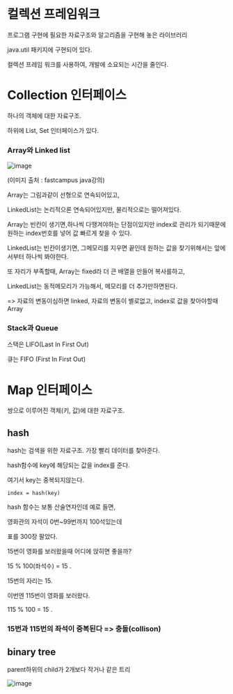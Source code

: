 # 컬렉션 프레임워크
프로그램 구현에 필요한 자료구조와 알고리즘을 구현해 놓은 라이브러리

java.util 패키지에 구현되어 있다.

컬렉션 프레임 워크를 사용하여, 개발에 소요되는 시간을 줄인다.

# Collection 인터페이스
하나의 객체에 대한 자료구조.

하위에 List, Set 인터페이스가 있다.

### Array와 Linked list
![image](https://user-images.githubusercontent.com/85108615/190561628-42aa62ef-1b97-40fb-ba2c-095faff769e4.png)

(이미지 출처 : fastcampus java강의)

Array는 그림과같이 선형으로 연속되어있고, 

LinkedList는 논리적으론 연속되어있지만, 물리적으로는 떨어져있다.

Array는 빈칸이 생기면,하나씩 다땡겨야하는 단점이있지만 index로 관리가 되기때문에 원하는 index번호를 넣어 값 빠르게 찾을 수 있다.

LinkedList는 빈칸이생기면, 그메모리를 지우면 끝인데 원하는 값을 찾기위해서는 앞에서부터 하나씩 봐야한다.

또 자리가 부족할때, Array는 fixed라 더 큰 배열을 만들어 복사를하고,

LinkedList는 동적메모리가 가능해서, 메모리를 더 추가만하면된다. 

=> 자료의 변동이심하면 linked, 자료의 변동이 별로없고, index로 값을 찾아야할때 Array

### Stack과 Queue
스택은 LIFO(Last In First Out)

큐는 FIFO (First In First Out)


# Map 인터페이스

쌍으로 이루어진 객체(키, 값)에 대한 자료구조.

## hash
hash는 검색을 위한 자료구조. 가장 빨리 데이터를 찾아준다.

hash함수에 key에 해당되는 값을 index를 준다.

여기서 key는 중복되지않는다.

```
index = hash(key)
```
hash 함수는 보통 산술연자인데 예로 들면,

영화관의 자석이 0번~99번까지 100석있는데

표를 300장 팔았다.

15번이 영화를 보러왔을때 어디에 앉히면 좋을까?

15 % 100(좌석수) = 15 .

15번의 자리는 15.

이번엔 115번이 영화를 보러왔다.

115 % 100 = 15 . 

### 15번과 115번의 좌석이 중복된다 => 충돌(collison)

## binary tree

parent하위의 child가 2개보다 작거나 같은 트리

![image](https://user-images.githubusercontent.com/85108615/190563570-85f2ac01-545c-4d6f-b25c-765c12612c6f.png)




